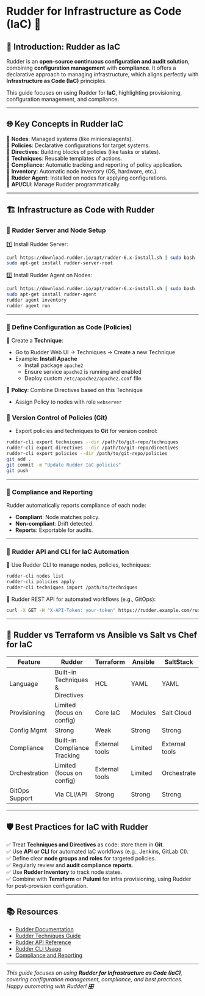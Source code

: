 # Rudder for Infrastructure as Code (IaC) 🚀

## 📖 Introduction: Rudder as IaC
Rudder is an **open-source continuous configuration and audit solution**, combining **configuration management** with **compliance**. It offers a declarative approach to managing infrastructure, which aligns perfectly with **Infrastructure as Code (IaC)** principles.

This guide focuses on using Rudder for **IaC**, highlighting provisioning, configuration management, and compliance.

---

## 🌐 Key Concepts in Rudder IaC
🔸 **Nodes**: Managed systems (like minions/agents).  
🔸 **Policies**: Declarative configurations for target systems.  
🔸 **Directives**: Building blocks of policies (like tasks or states).  
🔸 **Techniques**: Reusable templates of actions.  
🔸 **Compliance**: Automatic tracking and reporting of policy application.  
🔸 **Inventory**: Automatic node inventory (OS, hardware, etc.).  
🔸 **Rudder Agent**: Installed on nodes for applying configurations.  
🔸 **API/CLI**: Manage Rudder programmatically.

---

## 🏗️ Infrastructure as Code with Rudder

### 🔸 Rudder Server and Node Setup
1️⃣ Install Rudder Server:
```bash
curl https://download.rudder.io/apt/rudder-6.x-install.sh | sudo bash
sudo apt-get install rudder-server-root
```

2️⃣ Install Rudder Agent on Nodes:
```bash
curl https://download.rudder.io/apt/rudder-6.x-install.sh | sudo bash
sudo apt-get install rudder-agent
rudder agent inventory
rudder agent run
```

---

### 🔸 Define Configuration as Code (Policies)

📄 Create a **Technique**:
- Go to Rudder Web UI → Techniques → Create a new Technique
- Example: **Install Apache**
    - Install package `apache2`
    - Ensure service `apache2` is running and enabled
    - Deploy custom `/etc/apache2/apache2.conf` file

📄 **Policy**: Combine Directives based on this Technique
- Assign Policy to nodes with role `webserver`

### 🔸 Version Control of Policies (Git)
- Export policies and techniques to **Git** for version control:
```bash
rudder-cli export techniques --dir /path/to/git-repo/techniques
rudder-cli export directives --dir /path/to/git-repo/directives
rudder-cli export policies --dir /path/to/git-repo/policies
git add .
git commit -m "Update Rudder IaC policies"
git push
```

---

### 🔸 Compliance and Reporting
Rudder automatically reports compliance of each node:
- **Compliant**: Node matches policy.
- **Non-compliant**: Drift detected.
- **Reports**: Exportable for audits.

---

### 🔸 Rudder API and CLI for IaC Automation
📄 Use Rudder CLI to manage nodes, policies, techniques:
```bash
rudder-cli nodes list
rudder-cli policies apply
rudder-cli techniques import /path/to/techniques
```

📄 Rudder REST API for automated workflows (e.g., GitOps):
```bash
curl -X GET -H "X-API-Token: your-token" https://rudder.example.com/rudder/api/latest/nodes
```

---

## 🔄 Rudder vs Terraform vs Ansible vs Salt vs Chef for IaC

| Feature           | Rudder                              | Terraform           | Ansible             | SaltStack            | Chef                 |
|-------------------|-------------------------------------|---------------------|---------------------|-----------------------|----------------------|
| Language          | Built-in Techniques & Directives    | HCL                 | YAML                | YAML                 | Ruby DSL             |
| Provisioning      | Limited (focus on config)           | Core IaC            | Modules             | Salt Cloud            | Chef Provisioning    |
| Config Mgmt       | Strong                              | Weak                | Strong              | Strong               | Strong               |
| Compliance        | Built-in Compliance Tracking        | External tools      | Limited             | External tools       | External tools       |
| Orchestration     | Limited (focus on config)           | External tools      | Limited             | Orchestrate          | Push/Pull + Habitat  |
| GitOps Support    | Via CLI/API                         | Strong              | Strong              | Strong               | Strong               |

---

## 🛡️ Best Practices for IaC with Rudder

✅ Treat **Techniques and Directives** as code: store them in **Git**.  
✅ Use **API or CLI** for automated IaC workflows (e.g., Jenkins, GitLab CI).  
✅ Define clear **node groups and roles** for targeted policies.  
✅ Regularly review and **audit compliance reports**.  
✅ Use **Rudder Inventory** to track node states.  
✅ Combine with **Terraform** or **Pulumi** for infra provisioning, using Rudder for post-provision configuration.

---

## 📚 Resources
- [Rudder Documentation](https://docs.rudder.io/)
- [Rudder Techniques Guide](https://docs.rudder.io/reference/techniques.html)
- [Rudder API Reference](https://docs.rudder.io/api/)
- [Rudder CLI Usage](https://docs.rudder.io/reference/cli.html)
- [Compliance and Reporting](https://docs.rudder.io/reference/compliance.html)

---

*This guide focuses on using **Rudder for Infrastructure as Code (IaC)**, covering configuration management, compliance, and best practices. Happy automating with Rudder! 🎛️*
